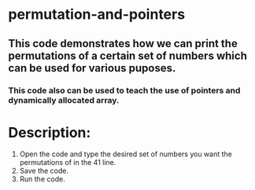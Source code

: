 # permutation-and-pointers
## This code demonstrates how we can print the permutations of a certain set of numbers which can be used for various puposes.
### This code also can be used to teach the use of pointers and dynamically allocated array.

# Description:
1. Open the code and type the desired set of numbers you want the permutations of in the 41 line.
2. Save the code.
3. Run the code.
